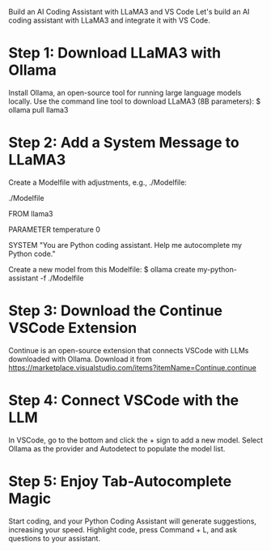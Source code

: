 Build an AI Coding Assistant with LLaMA3 and VS Code
Let's build an AI coding assistant with LLaMA3 and integrate it with VS Code.

# Step 1: Download LLaMA3 with Ollama
Install Ollama, an open-source tool for running large language models locally.
Use the command line tool to download LLaMA3 (8B parameters): $ ollama pull llama3

# Step 2: Add a System Message to LLaMA3
Create a Modelfile with adjustments, e.g., ./Modelfile:

./Modelfile

FROM llama3

PARAMETER temperature 0

SYSTEM "You are Python coding assistant. Help me autocomplete my Python code."

Create a new model from this Modelfile: $ ollama create my-python-assistant -f ./Modelfile

# Step 3: Download the Continue VSCode Extension

Continue is an open-source extension that connects VSCode with LLMs downloaded with Ollama.
Download it from https://marketplace.visualstudio.com/items?itemName=Continue.continue

# Step 4: Connect VSCode with the LLM

In VSCode, go to the bottom and click the + sign to add a new model.
Select Ollama as the provider and Autodetect to populate the model list.

# Step 5: Enjoy Tab-Autocomplete Magic

Start coding, and your Python Coding Assistant will generate suggestions, increasing your speed.
Highlight code, press Command + L, and ask questions to your assistant.
